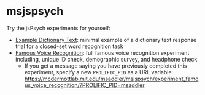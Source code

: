 # msjspsych

Try the jsPsych experiments for yourself:

- [Example Dictionary Text](https://mcdermottlab.mit.edu/msaddler/msjspsych/example_dictionary_text/): minimal example of a dictionary text response trial for a closed-set word recognition task
- [Famous Voice Recognition](https://mcdermottlab.mit.edu/msaddler/msjspsych/experiment_famous_voice_recognition/): full famous voice recognition experiment including, unique ID check, demographic survey, and headphone check
    - If you get a message saying you have previously completed this experiment, specify a new `PROLIFIC_PID` as a URL variable: https://mcdermottlab.mit.edu/msaddler/msjspsych/experiment_famous_voice_recognition/?PROLIFIC_PID=msaddler
